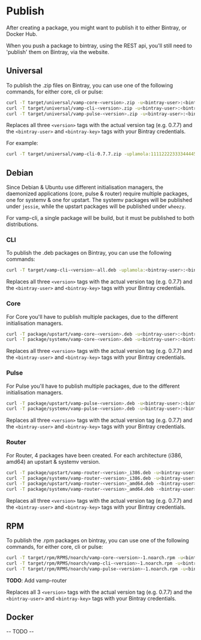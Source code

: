 # Publish

After creating a package, you might want to publish it to either Bintray, or Docker Hub.

When you push a package to bintray, using the REST api, you'll still need to 'publish' them on Bintray, via the website.


## Universal

To publish the .zip files on Bintray, you can use one of the following commands, for either core, cli or pulse:

```bash
curl -T target/universal/vamp-core-<version>.zip -u<bintray-user>:<bintray-key> https://api.bintray.com/content/magnetic-io/downloads/vamp-core/vamp-core-<version>.zip -H "X-Bintray-Package:vamp-core" -H "X-Bintray-Version:<version>"
curl -T target/universal/vamp-cli-<version>.zip -u<bintray-user>:<bintray-key> https://api.bintray.com/content/magnetic-io/downloads/vamp-cli/vamp-cli-<version>.zip  -H "X-Bintray-Package:vamp-cli" -H "X-Bintray-Version:<version>"
curl -T target/universal/vamp-pulse-<version>.zip -u<bintray-user>:<bintray-key> https://api.bintray.com/content/magnetic-io/downloads/vamp-pulse/vamp-pulse-<version>.zip -H "X-Bintray-Package:vamp-pulse" -H "X-Bintray-Version:<version>"
```

Replaces all three `<version>` tags with the actual version tag (e.g. 0.7.7) and the `<bintray-user>` and `<bintray-key>` tags with your Bintray credentials.

For example:
```bash
curl -T target/universal/vamp-cli-0.7.7.zip -uplamola:1111222233334444555555666 https://api.bintray.com/content/magnetic-io/downloads/vamp-cli/0.7.7/vamp-cli/vamp-cli-0.7.7.zip
```


## Debian

Since Debian & Ubuntu use different initialisation managers, the daemonized applications (core, pulse & router) require multiple packages, one for systemv & one for upstart.
The systemv packages will be published under `jessie`, while the upstart packages will be published under `wheezy`.

For vamp-cli, a single package will be build, but it must be published to both distributions.


### CLI

To publish the .deb packages on Bintray, you can use the following commands:

```bash
curl -T target/vamp-cli-<version>-all.deb -uplamola:<bintray-user>:<bintray-key> https://api.bintray.com/content/magnetic-io/debian/pool/vamp/v/vamp-cli/vamp-cli-<version>-all.deb -H "X-Bintray-Package:vamp-cli" -H "X-Bintray-Version:<version>" -H "X-Bintray-Debian-Distribution: jessie,wheezy" -H "X-Bintray-Debian-Component: main" -H "X-Bintray-Debian-Architecture: i386,amd64"
```

Replaces all three `<version>` tags with the actual version tag (e.g. 0.7.7) and the `<bintray-user>` and `<bintray-key>` tags with your Bintray credentials.


### Core

For Core you'll have to publish multiple packages, due to the different initialisation managers.
```bash
curl -T package/upstart/vamp-core-<version>.deb -u<bintray-user>:<bintray-key> https://api.bintray.com/content/magnetic-io/debian/pool/vamp/v/vamp-core/vamp-core-<version>_upstart.deb -H "X-Bintray-Package:vamp-core" -H "X-Bintray-Version:<version>" -H "X-Bintray-Debian-Distribution: wheezy" -H "X-Bintray-Debian-Component: main" -H "X-Bintray-Debian-Architecture: i386,amd64"
curl -T package/systemv/vamp-core-<version>.deb -u<bintray-user>:<bintray-key> https://api.bintray.com/content/magnetic-io/debian/pool/vamp/v/vamp-core/vamp-core-<version>_systemv.deb -H "X-Bintray-Package:vamp-core" -H "X-Bintray-Version:<version>" -H "X-Bintray-Debian-Distribution: jessie" -H "X-Bintray-Debian-Component: main" -H "X-Bintray-Debian-Architecture: i386,amd64"
```
Replaces all three `<version>` tags with the actual version tag (e.g. 0.7.7) and the `<bintray-user>` and `<bintray-key>` tags with your Bintray credentials.


### Pulse

For Pulse you'll have to publish multiple packages, due to the different initialisation managers.
```bash
curl -T package/upstart/vamp-pulse-<version>.deb -u<bintray-user>:<bintray-key> https://api.bintray.com/content/magnetic-io/debian/pool/vamp/v/vamp-pulse/vamp-pulse-<version>_upstart.deb -H "X-Bintray-Package:vamp-pulse" -H "X-Bintray-Version:<version>" -H "X-Bintray-Debian-Distribution: wheezy" -H "X-Bintray-Debian-Component: main" -H "X-Bintray-Debian-Architecture: i386,amd64"
curl -T package/systemv/vamp-pulse-<version>.deb -u<bintray-user>:<bintray-key> https://api.bintray.com/content/magnetic-io/debian/pool/vamp/v/vamp-pulse/vamp-pulse-<version>_systemv.deb -H "X-Bintray-Package:vamp-pulse" -H "X-Bintray-Version:<version>" -H "X-Bintray-Debian-Distribution: jessie" -H "X-Bintray-Debian-Component: main" -H "X-Bintray-Debian-Architecture: i386,amd64"
```

Replaces all three `<version>` tags with the actual version tag (e.g. 0.7.7) and the `<bintray-user>` and `<bintray-key>` tags with your Bintray credentials.


### Router

For Router, 4 packages have been created. For each architecture (i386, amd64) an upstart & systemv version.
```bash
curl -T package/upstart/vamp-router-<version>_i386.deb -u<bintray-user>:<bintray-key> https://api.bintray.com/content/magnetic-io/debian/pool/vamp/v/vamp-router/vamp-router-<version>_upstart_i386.deb -H "X-Bintray-Package:vamp-router" -H "X-Bintray-Version:<version>" -H "X-Bintray-Debian-Distribution: wheezy" -H "X-Bintray-Debian-Component: main" -H "X-Bintray-Debian-Architecture: i386"
curl -T package/systemv/vamp-router-<version>_i386.deb -u<bintray-user>:<bintray-key> https://api.bintray.com/content/magnetic-io/debian/pool/vamp/v/vamp-router/vamp-router-<version>_systemv_i386.deb -H "X-Bintray-Package:vamp-router" -H "X-Bintray-Version:<version>" -H "X-Bintray-Debian-Distribution: jessie" -H "X-Bintray-Debian-Component: main" -H "X-Bintray-Debian-Architecture: i386"
curl -T package/upstart/vamp-router-<version>_amd64.deb -<bintray-user>:<bintray-key> https://api.bintray.com/content/magnetic-io/debian/pool/vamp/v/vamp-router/vamp-router-<version>_upstart_amd64.deb -H "X-Bintray-Package:vamp-router" -H "X-Bintray-Version:<version>" -H "X-Bintray-Debian-Distribution: wheezy" -H "X-Bintray-Debian-Component: main" -H "X-Bintray-Debian-Architecture: amd64"
curl -T package/systemv/vamp-router-<version>_amd64.deb -<bintray-user>:<bintray-key> https://api.bintray.com/content/magnetic-io/debian/pool/vamp/v/vamp-router/vamp-router-<version>_systemv_amd64.deb -H "X-Bintray-Package:vamp-router" -H "X-Bintray-Version:<version>" -H "X-Bintray-Debian-Distribution: jessie" -H "X-Bintray-Debian-Component: main" -H "X-Bintray-Debian-Architecture: amd64"
```

Replaces all three `<version>` tags with the actual version tag (e.g. 0.7.7) and the `<bintray-user>` and `<bintray-key>` tags with your Bintray credentials.


## RPM

To publish the .rpm packages on bintray, you can use one of the following commands, for either core, cli or pulse:

```bash
curl -T target/rpm/RPMS/noarch/vamp-core-<version>-1.noarch.rpm -u<bintray-user>:<bintray-key> https://api.bintray.com/content/magnetic-io/rpm/vamp-core/<version>/vamp-core-<version>-1.noarch.rpm
curl -T target/rpm/RPMS/noarch/vamp-cli-<version>-1.noarch.rpm -u<bintray-user>:<bintray-key> https://api.bintray.com/content/magnetic-io/rpm/vamp-cli/<version>/vamp-cli-<version>-1.noarch.rpm
curl -T target/rpm/RPMS/noarch/vamp-pulse-<version>-1.noarch.rpm -u<bintray-user>:<bintray-key> https://api.bintray.com/content/magnetic-io/rpm/vamp-pulse/<version>/vamp-pulse-<version>-1.noarch.rpm
```

**TODO**: Add vamp-router

Replaces all 3 `<version>` tags with the actual version tag (e.g. 0.7.7) and the `<bintray-user>` and `<bintray-key>` tags with your Bintray credentials.


## Docker

-- TODO --